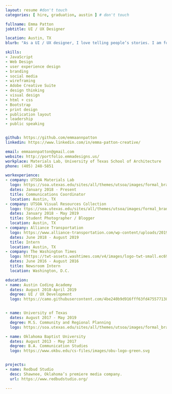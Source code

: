 ```yaml
---
layout: resume #don't touch
categories: [ hire, graduation, austin ] # don't touch

fullname: Emma Patton
jobtitle: UI / UX Designer

location: Austin, TX
blurb: "As a UI / UX designer, I love telling people’s stories. I am former journalist and current grad student with 3 years experience managing online content for a variety of online publications. My skill set includes WordPress development, SEO, social media management, and all types of design."

skills:
- JavaScript
- Web Design
- user experience design
- branding
- social media
- wireframing
- Adobe Creative Suite
- design thinking
- visual design
- html + css
- Bootstrap
- print design
- publication layout
- leadership
- public speaking


github: https://github.com/emmaannpatton
linkedin: https://www.linkedin.com/in/emma-patton-creative/

email: emmaannpatton@gmail.com
website: http://portfolio.emmadesigns.us/
workplace: Materials Lab, University of Texas School of Architecture
phone: (405) 248-5851

workexperience:
- company: UTSOA Materials Lab
  logo: https://soa.utexas.edu/sites/all/themes/utsoa/images/formal_brandmark_seal.svg
  dates: January 2018 - Present
  title: Communications Coordinator
  location: Austin, TX
- company: UTSOA Visual Resources Collection
  logo: ttps://soa.utexas.edu/sites/all/themes/utsoa/images/formal_brandmark_seal.svg
  dates: January 2018 - May 2019
  title: Student Photographer / Blogger
  location: Austin, TX
- company: Alliance Transportation
  logo: https://www.alliance-transportation.com/wp-content/uploads/2019/01/ATG_horizontal_RGB_FINAL.png
  dates: June 2018 - August 2019
  title: Intern
  location: Austin, TX
- company: The Washington Times
  logo: hhttps://twt-assets.washtimes.com/v4/images/logo-twt-small.ec694e37999b.png
  dates: June 2016 - August 2016
  title: Newsroom Intern
  location: Washington, D.C.

education:
- name: Austin Coding Academy
  dates: August 2018-April 2019
  degree: UI / UX Development
  logo: https://camo.githubusercontent.com/4be240b9d916fff63fd4755771387f2db91ccbea/687474703a2f2f656e2e67726176617461722e636f6d2f75736572696d6167652f3130373337303130302f61303835393431343535363435333631333864666161663037326337623234312e706e673f73697a653d323030


- name: University of Texas
  dates: August 2017 - May 2019
  degree: M.S. Community and Regional Planning
  logo: https://soa.utexas.edu/sites/all/themes/utsoa/images/formal_brandmark_seal.svg

- name: Oklahoma Baptist University
  dates: August 2013 - May 2017
  degree: B.A. Communication Studies
  logo: https://www.okbu.edu/cs-files/images/obu-logo-green.svg


projects:
- name: Redbud Studio
  desc: Shawnee, Oklahoma’s premiere media company.
  url: https://www.redbudstudio.org/

---
```


